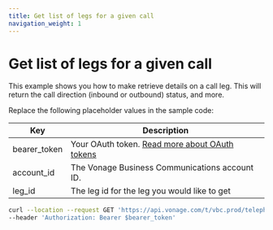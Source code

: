 ```yaml
---
title: Get list of legs for a given call
navigation_weight: 1
---
```


# Get list of legs for a given call

This example shows you how to make retrieve details on a call leg. This will return the call direction (inbound or outbound) status, and more.

Replace the following placeholder values in the sample code:

| Key | Description |
| --- | ----------- |
| bearer_token      | Your OAuth token. [Read more about OAuth tokens](/getting-started/create-a-developer-account) |
| account_id        | The Vonage Business Communications account ID. |
| leg_id            | The leg id for the leg you would like to get | 

``` bash
curl --location --request GET 'https://api.vonage.com/t/vbc.prod/telephony/v3/cc/accounts/$account_id/calls/$leg_id/legs' \
--header 'Authorization: Bearer $bearer_token'
```
